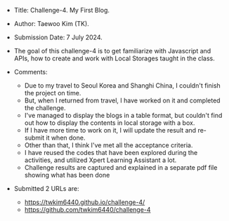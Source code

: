 
* Title: Challenge-4. My First Blog.
* Author: Taewoo Kim (TK).
* Submission Date: 7 July 2024.

* The goal of this challenge-4 is to get familiarize with Javascript and APIs, how to create and work with Local Storages taught in the class. 

* Comments:
  - Due to my travel to Seoul Korea and Shanghi China, I couldn't finish the project on time.
  - But, when I returned from travel, I have worked on it and completed the challenge.
  - I've managed to display the blogs in a table format, but couldn't find out how to display the contents in local storage with a box.
  - If I have more time to work on it, I will update the result and re-submit it when done.
  - Other than that, I think I've met all the acceptance criteria.
  - I have reused the codes that have been explored during the activities, and utilized Xpert Learning Assistant a lot. 
  - Challenge results are captured and explained in a separate pdf file showing what has been done

* Submitted 2 URLs are: 
  - https://twkim6440.github.io/challenge-4/
  - https://github.com/twkim6440/challenge-4

